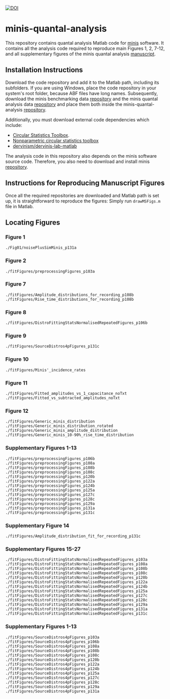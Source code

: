 [![DOI](https://zenodo.org/badge/DOI/10.5281/zenodo.14278557.svg)](https://doi.org/10.5281/zenodo.14278557)

# minis-quantal-analysis
This repository contains quantal analysis Matlab code for [minis](https://github.com/dervinism/minis) software. It contains all the analysis code required to reproduce main Figures 1, 2, 7-12, and all supplementary figures of the minis quantal analysis [manuscript](https://doi.org/10.1101/2024.07.05.602190).

## Installation Instructions
Download the code repository and add it to the Matlab path, including its subfolders. If you are using Windows, place the code repository in your system's root folder, because ABF files have long names. Subsequently, download the minis benchmarking data [repository](https://gin.g-node.org/dervinism/minis-benchmarking-data2) and the minis quantal analysis data [repository](https://gin.g-node.org/dervinism/minis-quantal-analysis-data) and place them both inside the minis-quantal-analysis [repository](https://github.com/dervinism/minis-quantal-analysis).

Additionally, you must download external code dependencies which include:
- [Circular Statistics Toolbox](https://github.com/circstat/circstat-matlab).
- [Nonparametric circular statistics toolbox](https://github.com/dervinism/circStatNP)
- [dervinism/dervinis-lab-matlab](https://github.com/dervinism/dervinis-lab-matlab)

The analysis code in this repository also depends on the minis software source code. Therefore, you also need to download and install minis [repository](https://github.com/dervinism/minis/tree/main/source_code).

## Instructions for Reproducing Manuscript Figures
Once all the required repositories are downloaded and Matlab path is set up, it is straightforward to reproduce the figures: Simply run ```drawMSFigs.m``` file in Matlab.

## Locating Figures
### Figure 1
```./Fig01/noisePlusSimMinis_p131a```

### Figure 2
```./fitFigures/preprocessingFigures_p103a```

### Figure 7
```./fitFigures/Amplitude_distributions_for_recording_p108b```
```./fitFigures/Rise_time_distributions_for_recording_p108b```

### Figure 8
```./fitFigures/DistroFittingStatsNormalisedRepeatedFigures_p106b```

### Figure 9
```./fitFigures/SourceDistros4pFigures_p131c```

### Figure 10
```./fitFigures/Minis'_incidence_rates```

### Figure 11
```./fitFigures/Fitted_amplitudes_vs_1_capacitance_noTxt```
```./fitFigures/Fitted_vs_subtracted_amplitudes_noTxt```

### Figure 12
```./fitFigures/Generic_minis_distribution```
```./fitFigures/Generic_minis_distribution_rotated```
```./fitFigures/Generic_minis_amplitude_distribution```
```./fitFigures/Generic_minis_10-90%_rise_time_distribution```

### Supplementary Figures 1-13
```./fitFigures/preprocessingFigures_p106b```
```./fitFigures/preprocessingFigures_p108a```
```./fitFigures/preprocessingFigures_p108b```
```./fitFigures/preprocessingFigures_p108c```
```./fitFigures/preprocessingFigures_p120b```
```./fitFigures/preprocessingFigures_p122a```
```./fitFigures/preprocessingFigures_p124b```
```./fitFigures/preprocessingFigures_p125a```
```./fitFigures/preprocessingFigures_p127c```
```./fitFigures/preprocessingFigures_p128c```
```./fitFigures/preprocessingFigures_p129a```
```./fitFigures/preprocessingFigures_p131a```
```./fitFigures/preprocessingFigures_p131c```

### Supplementary Figure 14
```./fitFigures/Amplitude_distribution_fit_for_recording_p131c```

### Supplementary Figures 15-27
```./fitFigures/DistroFittingStatsNormalisedRepeatedFigures_p103a```
```./fitFigures/DistroFittingStatsNormalisedRepeatedFigures_p108a```
```./fitFigures/DistroFittingStatsNormalisedRepeatedFigures_p108b```
```./fitFigures/DistroFittingStatsNormalisedRepeatedFigures_p108c```
```./fitFigures/DistroFittingStatsNormalisedRepeatedFigures_p120b```
```./fitFigures/DistroFittingStatsNormalisedRepeatedFigures_p122a```
```./fitFigures/DistroFittingStatsNormalisedRepeatedFigures_p124b```
```./fitFigures/DistroFittingStatsNormalisedRepeatedFigures_p125a```
```./fitFigures/DistroFittingStatsNormalisedRepeatedFigures_p127c```
```./fitFigures/DistroFittingStatsNormalisedRepeatedFigures_p128c```
```./fitFigures/DistroFittingStatsNormalisedRepeatedFigures_p129a```
```./fitFigures/DistroFittingStatsNormalisedRepeatedFigures_p131a```
```./fitFigures/DistroFittingStatsNormalisedRepeatedFigures_p131c```

### Supplementary Figures 1-13
```./fitFigures/SourceDistros4pFigures_p103a```
```./fitFigures/SourceDistros4pFigures_p106b```
```./fitFigures/SourceDistros4pFigures_p108a```
```./fitFigures/SourceDistros4pFigures_p108b```
```./fitFigures/SourceDistros4pFigures_p108c```
```./fitFigures/SourceDistros4pFigures_p120b```
```./fitFigures/SourceDistros4pFigures_p122a```
```./fitFigures/SourceDistros4pFigures_p124b```
```./fitFigures/SourceDistros4pFigures_p125a```
```./fitFigures/SourceDistros4pFigures_p127c```
```./fitFigures/SourceDistros4pFigures_p128c```
```./fitFigures/SourceDistros4pFigures_p129a```
```./fitFigures/SourceDistros4pFigures_p131a```
